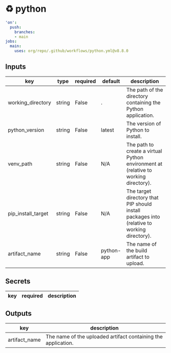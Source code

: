 # ♻ python

```yaml
'on':
  push:
    branches:
    - main
jobs:
  main:
    uses: org/repo/.github/workflows/python.yml@v8.8.0

```

## Inputs

key | type | required | default | description
--- | --- | --- | --- | ---
working_directory | string | False | . | The path of the directory containing the Python application.
python_version | string | False | latest | The version of Python to install.
venv_path | string | False | N/A | The path to create a virtual Python environment at (relative to working directory).
pip_install_target | string | False | N/A | The target directory that PIP should install packages into (relative to working directory).
artifact_name | string | False | python-app | The name of the build artifact to upload.

## Secrets

key | required | description
--- | --- | ---

## Outputs

key | description
--- | ---
artifact_name | The name of the uploaded artifact containing the application.